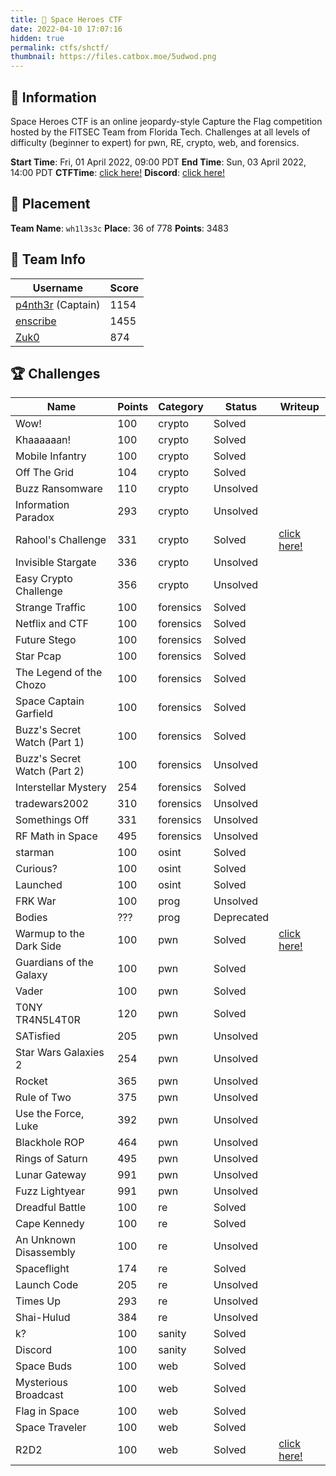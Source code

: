 ```yaml
---
title: 🌌 Space Heroes CTF
date: 2022-04-10 17:07:16
hidden: true
permalink: ctfs/shctf/
thumbnail: https://files.catbox.moe/5udwod.png
---
```

## 📜 Information

Space Heroes CTF is an online jeopardy-style Capture the Flag competition hosted by the FITSEC Team from Florida Tech. Challenges at all levels of difficulty (beginner to expert) for pwn, RE, crypto, web, and forensics.

**Start Time**: Fri, 01 April 2022, 09:00 PDT
**End Time**: Sun, 03 April 2022, 14:00 PDT
**CTFTime**: [click here!](https://ctftime.org/event/1578)
**Discord**: [click here!](https://discord.gg/wvuvDUjAeg)

## 🥇 Placement

**Team Name**: `wh1l3s3c`
**Place**: 36 of 778
**Points**: 3483

## 👥 Team Info

| Username         | Score                                     |
|-------------------|-------------------------------------------|
| [p4nth3r](https://github.com/p4nth3r-5237) (Captain) | 1154   |
| [enscribe](https://github.com/jktrn)                 | 1455   |
| [Zuk0](https://github.com/0xZuk0)                    | 874    |

## 🏆 Challenges

|Name                        |Points|Category |Status    |Writeup                                                                    |
|----------------------------|------|---------|----------|---------------------------------------------------------------------------|
|Wow!                        |100   |crypto   |Solved    |                                                                           |
|Khaaaaaan!                  |100   |crypto   |Solved    |                                                                           |
|Mobile Infantry             |100   |crypto   |Solved    |                                                                           |
|Off The Grid                |104   |crypto   |Solved    |                                                                           |
|Buzz Ransomware             |110   |crypto   |Unsolved  |                                                                           |
|Information Paradox         |293   |crypto   |Unsolved  |                                                                           |
|Rahool's Challenge          |331   |crypto   |Solved    |[click here!](https://enscribe.dev/ctfs/shctf/crypto/rahools-challenge/)|
|Invisible Stargate          |336   |crypto   |Unsolved  |                                                                           |
|Easy Crypto Challenge       |356   |crypto   |Unsolved  |                                                                           |
|Strange Traffic             |100   |forensics|Solved    |                                                                           |
|Netflix and CTF             |100   |forensics|Solved    |                                                                           |
|Future Stego                |100   |forensics|Solved    |                                                                           |
|Star Pcap                   |100   |forensics|Solved    |                                                                           |
|The Legend of the Chozo     |100   |forensics|Solved    |                                                                           |
|Space Captain Garfield      |100   |forensics|Solved    |                                                                           |
|Buzz's Secret Watch (Part 1)|100   |forensics|Solved    |                                                                           |
|Buzz's Secret Watch (Part 2)|100   |forensics|Unsolved  |                                                                           |
|Interstellar Mystery        |254   |forensics|Solved    |                                                                           |
|tradewars2002               |310   |forensics|Unsolved  |                                                                           |
|Somethings Off              |331   |forensics|Unsolved  |                                                                           |
|RF Math in Space            |495   |forensics|Unsolved  |                                                                           |
|starman                     |100   |osint    |Solved    |                                                                           |
|Curious?                    |100   |osint    |Solved    |                                                                           |
|Launched                    |100   |osint    |Solved    |                                                                           |
|FRK War                     |100   |prog     |Unsolved  |                                                                           |
|Bodies                      |???   |prog     |Deprecated|                                                                           |
|Warmup to the Dark Side     |100   |pwn      |Solved    |[click here!](https://enscribe.dev/ctfs/shctf/pwn/warmup-to-the-dark-side)|
|Guardians of the Galaxy     |100   |pwn      |Solved    |                                                                           |
|Vader                       |100   |pwn      |Solved    |                                                                           |
|T0NY TR4N5L4T0R             |120   |pwn      |Solved    |                                                                           |
|SATisfied                   |205   |pwn      |Unsolved  |                                                                           |
|Star Wars Galaxies 2        |254   |pwn      |Unsolved  |                                                                           |
|Rocket                      |365   |pwn      |Unsolved  |                                                                           |
|Rule of Two                 |375   |pwn      |Unsolved  |                                                                           |
|Use the Force, Luke         |392   |pwn      |Unsolved  |                                                                           |
|Blackhole ROP               |464   |pwn      |Unsolved  |                                                                           |
|Rings of Saturn             |495   |pwn      |Unsolved  |                                                                           |
|Lunar Gateway               |991   |pwn      |Unsolved  |                                                                           |
|Fuzz Lightyear              |991   |pwn      |Unsolved  |                                                                           |
|Dreadful Battle             |100   |re       |Solved    |                                                                           |
|Cape Kennedy                |100   |re       |Solved    |                                                                           |
|An Unknown Disassembly      |100   |re       |Unsolved  |                                                                           |
|Spaceflight                 |174   |re       |Solved    |                                                                           |
|Launch Code                 |205   |re       |Unsolved  |                                                                           |
|Times Up                    |293   |re       |Unsolved  |                                                                           |
|Shai-Hulud                  |384   |re       |Unsolved  |                                                                           |
|k?                          |100   |sanity   |Solved    |                                                                           |
|Discord                     |100   |sanity   |Solved    |                                                                           |
|Space Buds                  |100   |web      |Solved    |                                                                           |
|Mysterious Broadcast        |100   |web      |Solved    |                                                                           |
|Flag in Space               |100   |web      |Solved    |                                                                           |
|Space Traveler              |100   |web      |Solved    |                                                                           |
|R2D2                        |100   |web      |Solved    |[click here!](https://enscribe.dev/ctfs/shctf/web/r2d2/)                |

